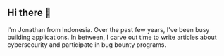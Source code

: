 ## Hi there 👋

I'm Jonathan from Indonesia. Over the past few years, I've been busy building applications. In between, I carve out time to write articles about cybersecurity and participate in bug bounty programs.
